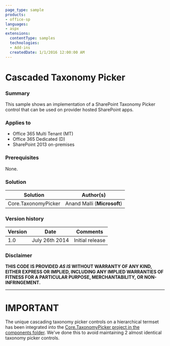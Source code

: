 ```yaml
---
page_type: sample
products:
- office-sp
languages:
- aspx
extensions:
  contentType: samples
  technologies:
  - Add-ins
  createdDate: 1/1/2016 12:00:00 AM
---
```

# Cascaded Taxonomy Picker #

### Summary ###
This sample shows an implementation of a SharePoint Taxonomy Picker control that can be used on provider hosted SharePoint apps.

### Applies to ###
-  Office 365 Multi Tenant (MT)
-  Office 365 Dedicated (D)
-  SharePoint 2013 on-premises

### Prerequisites ###
None.

### Solution ###
Solution | Author(s)
---------|----------
Core.TaxonomyPicker | Anand Malli (**Microsoft**)

### Version history ###
Version  | Date | Comments
---------| -----| --------
1.0  | July 26th 2014 | Initial release

### Disclaimer ###
**THIS CODE IS PROVIDED *AS IS* WITHOUT WARRANTY OF ANY KIND, EITHER EXPRESS OR IMPLIED, INCLUDING ANY IMPLIED WARRANTIES OF FITNESS FOR A PARTICULAR PURPOSE, MERCHANTABILITY, OR NON-INFRINGEMENT.**


----------

# IMPORTANT #
The unique cascading taxonomy picker controls on a hierarchical termset has been integrated into the [Core.TaxonomyPicker project in the components folder](https://github.com/OfficeDev/PnP/tree/dev/Components/Core.TaxonomyPicker). We've done this to avoid maintaining 2 almost identical taxonomy picker controls.
